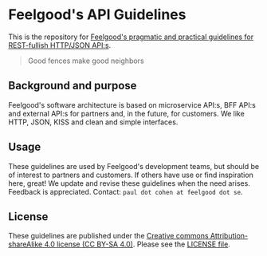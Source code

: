 # Feelgood's API Guidelines

This is the repository for [Feelgood's pragmatic and practical guidelines for REST-fullish HTTP/JSON API:s](feelgood-api-guidelines.md).

> Good fences make good neighbors

## Background and purpose

Feelgood's software architecture is based on microservice API:s, BFF API:s and external API:s for partners and, in the future, for customers. We like HTTP, JSON, KISS and clean and simple interfaces.

## Usage

These guidelines are used by Feelgood's development teams, but should be of interest to partners and customers. If others have use or find inspiration here, great! We update and revise these guidelines when the need arises. Feedback is appreciated. Contact: `paul dot cohen at feelgood dot se`.

## License

These guidelines are published under the [Creative commons Attribution-shareAlike 4.0 license (CC BY-SA 4.0)](https://creativecommons.org/licenses/by-sa/4.0/). Please see the [LICENSE file](LICENSE.txt).
